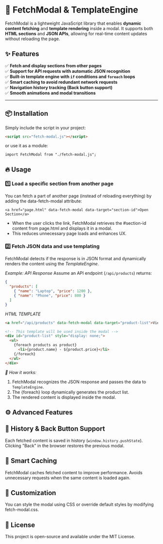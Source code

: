 # 🚀 FetchModal & TemplateEngine  

FetchModal is a lightweight JavaScript library that enables **dynamic content fetching** and **template rendering** inside a modal. It supports both **HTML sections** and **JSON APIs**, allowing for real-time content updates without reloading the page.  

## ✨ Features  

✅ **Fetch and display sections from other pages**  
✅ **Support for API requests with automatic JSON recognition**  
✅ **Built-in template engine with `if` conditions and `foreach` loops**  
✅ **Smart caching to avoid redundant network requests**  
✅ **Navigation history tracking (Back button support)**  
✅ **Smooth animations and modal transitions**  

---

## 📦 Installation  

Simply include the script in your project:  

```html
<script src="fetch-modal.js"></script>
```

or use it as a module:

`import FetchModal from "./fetch-modal.js";`

## 🔥 Usage
### 1️⃣ Load a specific section from another page
You can fetch a part of another page (instead of reloading everything) by adding the data-fetch-modal attribute:

`<a href="page.html" data-fetch-modal data-target="section-id">Open Section</a>`

- When the user clicks the link, FetchModal retrieves the #section-id content from page.html and displays it in a modal.
- This reduces unnecessary page loads and enhances UX.

### 2️⃣ Fetch JSON data and use templating
FetchModal detects if the response is in JSON format and dynamically renders the content using the *TemplateEngine*.

*Example: API Response*
Assume an API endpoint (`/api/products`) returns:

```json
{
  "products": [
    { "name": "Laptop", "price": 1200 },
    { "name": "Phone", "price": 800 }
  ]
}
```

*HTML TEMPLATE*

```html
<a href="/api/products" data-fetch-modal data-target="product-list">View Products</a>

<!-- This template will be used inside the modal -->
<div id="product-list" style="display: none;">
  <ul>
    {foreach products as product}
      <li>{product.name} - ${product.price}</li>
    {/foreach}
  </ul>
</div>
```

*📌 How it works:*

1. FetchModal recognizes the JSON response and passes the data to `TemplateEngine`.
2. The {foreach} loop dynamically generates the product list.
3. The rendered content is displayed inside the modal.

## ⚙️ Advanced Features
## 🔄 History & Back Button Support
Each fetched content is saved in history (`window.history.pushState`).
Clicking "Back" in the browser restores the previous modal.
## 🚀 Smart Caching
FetchModal caches fetched content to improve performance.
Avoids unnecessary requests when the same content is loaded again.
## 🎨 Customization
You can style the modal using CSS or override default styles by modifying fetch-modal.css.

## 📜 License
This project is open-source and available under the MIT License.
